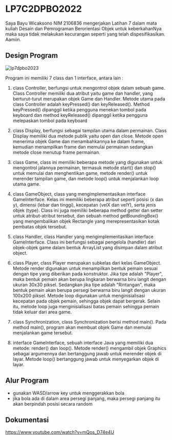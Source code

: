 # LP7C2DPBO2022
Saya Bayu Wicaksono NIM 2106836 mengerjakan Latihan 7 dalam mata kuliah Desain dan Pemrograman Berorientasi Objek untuk keberkahanNya maka saya tidak melakukan kecurangan seperti yang telah dispesifikasikan. Aamiin.

## Design Program

![lp7dpbo2023](https://user-images.githubusercontent.com/100755457/232914010-9361b57d-5b69-4b2c-af9e-9ecce9b4bd3e.jpg)


Program ini memiliki 7 class dan 1 interface, antara lain :
1. class Controller, berfungsi untuk mengontrol objek dalam sebuah game. Class Controller memiliki dua atribut yaitu game dan handler, yang berturut-turut merupakan objek Game dan Handler. Metode utama pada class Controller adalah keyPressed() dan keyReleased(). Method keyPressed() dipanggil ketika pengguna menekan tombol pada keyboard dan method keyReleased() dipanggil ketika pengguna melepaskan tombol pada keyboard

2. class Display, berfungsi sebagai tampilan utama dalam permainan. Class Display memiliki dua metode publik yaitu open dan close. Metode open menerima objek Game dan menambahkannya ke dalam frame, kemudian menampilkan frame dan memulai permainan sedangkan metode close menutup frame permainan. 

3. class Game, class ini memiliki beberapa metode yang digunakan untuk mengontrol jalannya permainan, termasuk metode start() dan stop() untuk memulai dan menghentikan game, metode render() untuk merender tampilan game, dan metode loop() untuk menjalankan loop utama game.

4. class GameObject, class yang mengimplementasikan interface GameInterface. Kelas ini memiliki beberapa atribut seperti posisi (x dan y), dimensi (lebar dan tinggi), kecepatan (velX dan velY), serta jenis objek (type). Class ini juga memiliki beberapa method getter dan setter untuk atribut-atribut tersebut, dan sebuah method getBoundingBox() yang mengembalikan objek Rectangle yang merepresentasikan kotak pembatas objek tersebut.

5. class Handler, class Handler yang mengimplementasikan interface GameInterface. Class ini berfungsi sebagai pengelola (handler) dari objek-objek game dalam bentuk ArrayList yang disimpan dalam atribut object.

6. class Player, class Player merupakan subkelas dari kelas GameObject. Metode render digunakan untuk menampilkan bentuk pemain sesuai dengan tipe yang diberikan pada konstruktor. Jika tipe adalah "Player", maka bentuk pemain akan berupa lingkaran berwarna biru langit dengan ukuran 30x30 piksel. Sedangkan jika tipe adalah "Rintangan", maka bentuk pemain akan berupa persegi berwarna biru langit dengan ukuran 100x200 piksel. Metode loop digunakan untuk menginisialisasi kecepatan pada objek pemain, sehingga objek dapat bergerak. Selain itu, metode loop juga menginisialisasi batas pemain sehingga pemain tidak keluar dari area game.

7. class Synchronization, class Synchronization berisi method main(). Pada method main(), program akan membuat objek Game dan memulai menjalankan game tersebut. 
8. interface GameInterface, sebuah interface Java yang memiliki dua metode: render() dan loop(). Metode render() mengambil objek Graphics sebagai argumennya dan bertanggung jawab untuk merender objek di layar. Metode loop() bertanggung jawab untuk menyegarkan objek di layar.

## Alur Program
- gunakan WASD/arrow key untuk menggerakkan bola
- jika bola ada di dalam area persegi panjang, maka persegi panjang itu akan berpindah posisi secara random

## Dokumentasi
https://www.youtube.com/watch?v=mQos_D74e4U
